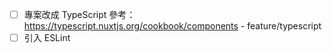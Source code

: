* [ ] 專案改成 TypeScript 參考：https://typescript.nuxtjs.org/cookbook/components - feature/typescript
* [ ] 引入 ESLint
